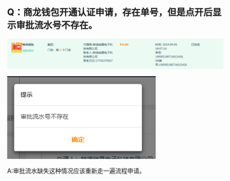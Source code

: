 ## Q：商龙钱包开通认证申请，存在单号，但是点开后显示审批流水号不存在。


![1](picture\1.png)  

![2](picture\2.png)  

A:审批流水缺失这种情况应该重新走一遍流程申请。  